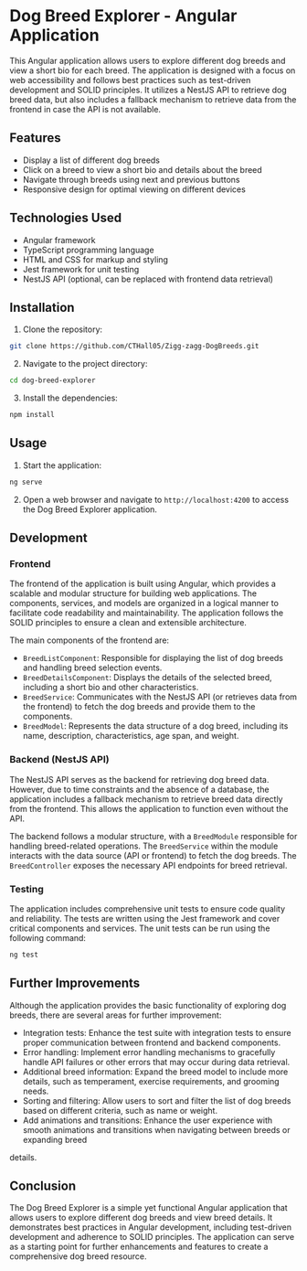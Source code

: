 # Dog Breed Explorer - Angular Application

This Angular application allows users to explore different dog breeds and view a short bio for each breed. The application is designed with a focus on web accessibility and follows best practices such as test-driven development and SOLID principles. It utilizes a NestJS API to retrieve dog breed data, but also includes a fallback mechanism to retrieve data from the frontend in case the API is not available.

## Features

- Display a list of different dog breeds
- Click on a breed to view a short bio and details about the breed
- Navigate through breeds using next and previous buttons
- Responsive design for optimal viewing on different devices

## Technologies Used

- Angular framework
- TypeScript programming language
- HTML and CSS for markup and styling
- Jest framework for unit testing
- NestJS API (optional, can be replaced with frontend data retrieval)

## Installation

1. Clone the repository:

```bash
git clone https://github.com/CTHall05/Zigg-zagg-DogBreeds.git
```

2. Navigate to the project directory:

```bash
cd dog-breed-explorer
```

3. Install the dependencies:

```bash
npm install
```

## Usage

1. Start the application:

```bash
ng serve
```

2. Open a web browser and navigate to `http://localhost:4200` to access the Dog Breed Explorer application.

## Development

### Frontend

The frontend of the application is built using Angular, which provides a scalable and modular structure for building web applications. The components, services, and models are organized in a logical manner to facilitate code readability and maintainability. The application follows the SOLID principles to ensure a clean and extensible architecture.

The main components of the frontend are:

- `BreedListComponent`: Responsible for displaying the list of dog breeds and handling breed selection events.
- `BreedDetailsComponent`: Displays the details of the selected breed, including a short bio and other characteristics.
- `BreedService`: Communicates with the NestJS API (or retrieves data from the frontend) to fetch the dog breeds and provide them to the components.
- `BreedModel`: Represents the data structure of a dog breed, including its name, description, characteristics, age span, and weight.

### Backend (NestJS API)

The NestJS API serves as the backend for retrieving dog breed data. However, due to time constraints and the absence of a database, the application includes a fallback mechanism to retrieve breed data directly from the frontend. This allows the application to function even without the API.

The backend follows a modular structure, with a `BreedModule` responsible for handling breed-related operations. The `BreedService` within the module interacts with the data source (API or frontend) to fetch the dog breeds. The `BreedController` exposes the necessary API endpoints for breed retrieval.

### Testing

The application includes comprehensive unit tests to ensure code quality and reliability. The tests are written using the Jest framework and cover critical components and services. The unit tests can be run using the following command:

```bash
ng test
```

## Further Improvements

Although the application provides the basic functionality of exploring dog breeds, there are several areas for further improvement:

- Integration tests: Enhance the test suite with integration tests to ensure proper communication between frontend and backend components.
- Error handling: Implement error handling mechanisms to gracefully handle API failures or other errors that may occur during data retrieval.
- Additional breed information: Expand the breed model to include more details, such as temperament, exercise requirements, and grooming needs.
- Sorting and filtering: Allow users to sort and filter the list of dog breeds based on different criteria, such as name or weight.
- Add animations and transitions: Enhance the user experience with smooth animations and transitions when navigating between breeds or expanding breed

 details.

## Conclusion

The Dog Breed Explorer is a simple yet functional Angular application that allows users to explore different dog breeds and view breed details. It demonstrates best practices in Angular development, including test-driven development and adherence to SOLID principles. The application can serve as a starting point for further enhancements and features to create a comprehensive dog breed resource.
